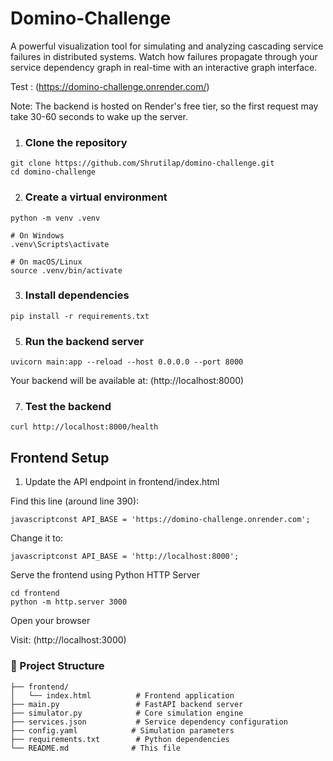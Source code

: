 # Domino-Challenge
A powerful visualization tool for simulating and analyzing cascading service failures in distributed systems. Watch how failures propagate through your service dependency graph in real-time with an interactive graph interface.

Test : (https://domino-challenge.onrender.com/)

Note: The backend is hosted on Render's free tier, so the first request may take 30-60 seconds to wake up the server.

1) ### Clone the repository
```
git clone https://github.com/Shrutilap/domino-challenge.git
cd domino-challenge
```
2) ### Create a virtual environment
```
python -m venv .venv

# On Windows
.venv\Scripts\activate

# On macOS/Linux
source .venv/bin/activate
```
3) ### Install dependencies
```
pip install -r requirements.txt
```
5) ### Run the backend server
```
uvicorn main:app --reload --host 0.0.0.0 --port 8000
```
Your backend will be available at: (http://localhost:8000)

7) ### Test the backend
```
curl http://localhost:8000/health
```

## Frontend Setup

1) Update the API endpoint in frontend/index.html

Find this line (around line 390):
```
javascriptconst API_BASE = 'https://domino-challenge.onrender.com';
```
Change it to:
```
javascriptconst API_BASE = 'http://localhost:8000';
```

Serve the frontend using Python HTTP Server
```
cd frontend
python -m http.server 3000
```
Open your browser

Visit: (http://localhost:3000)


### 📁 Project Structure
```
├── frontend/
│   └── index.html          # Frontend application
├── main.py                 # FastAPI backend server
├── simulator.py            # Core simulation engine
├── services.json           # Service dependency configuration
├── config.yaml            # Simulation parameters
├── requirements.txt        # Python dependencies
└── README.md              # This file
```

